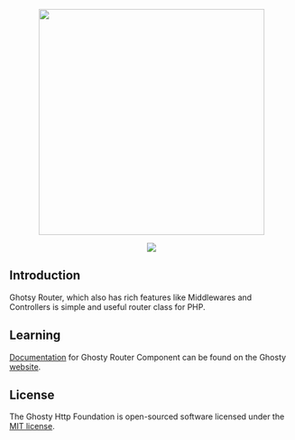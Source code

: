 <p align="center"><a href="https://ghostyphp.github.io/docs/Components/Routing.html" target="_blank"><img src="https://ghostyphp.github.io/assets/icons/Logo_title.svg" width="400"></a></p>

<p align="center"><a href="https://ghostyphp.github.io/docs/Components/Routing.html"><img src="https://img.shields.io/badge/view-Documentation-blue?style=for-the-badge"/></a>

## Introduction
Ghotsy Router, which also has rich features like Middlewares and Controllers is simple and useful router class for PHP.

## Learning
[Documentation](https://ghostyphp.github.io/docs/Components/Routing.html) for Ghosty Router Component can be found on the Ghosty [website](https://ghostyphp.github.io/docs/Components/Routing.html).


## License
The Ghosty Http Foundation is open-sourced software licensed under the [MIT license](https://opensource.org/license/mit).
